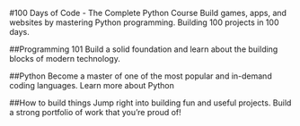 #100 Days of Code - The Complete Python Course
Build games, apps, and websites by mastering Python programming. Building 100 projects in 100 days.

##Programming 101
Build a solid foundation and learn about the building blocks of modern technology.

##Python
Become a master of one of the most popular and in-demand coding languages. Learn more about Python

##How to build things
Jump right into building fun and useful projects. Build a strong portfolio of work that you’re proud of!
